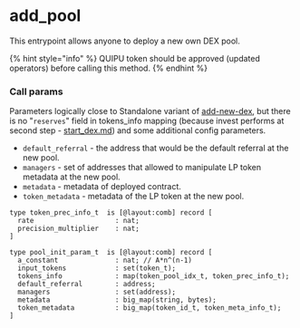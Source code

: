 # add\_pool

This entrypoint allows anyone to deploy a new own DEX pool.

{% hint style="info" %}
QUIPU token should be approved (updated operators) before calling this method.
{% endhint %}

### Call params

Parameters logically close to Standalone variant of [add-new-dex](../../standalone-dex/add-new-dex/ "mention"), but there is no "`reserves`" field in tokens\_info mapping (because invest performs at second step - [start\_dex.md](start\_dex.md "mention")) and some additional config parameters.

* `default_referral` - the address that would be the default referral at the new pool.
* `managers` - set of addresses that allowed to manipulate LP token metadata at the new pool.
* `metadata` - metadata of deployed contract.
* `token_metadata`  - metadata of the LP token at the new pool.

```pascaligo
type token_prec_info_t  is [@layout:comb] record [
  rate                    : nat;
  precision_multiplier    : nat;
]

type pool_init_param_t  is [@layout:comb] record [
  a_constant              : nat; // A*n^(n-1)
  input_tokens            : set(token_t);
  tokens_info             : map(token_pool_idx_t, token_prec_info_t);
  default_referral        : address;
  managers                : set(address);
  metadata                : big_map(string, bytes);
  token_metadata          : big_map(token_id_t, token_meta_info_t);
]
```
